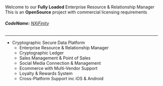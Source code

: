 Welcome to our **Fully Loaded** Enterprise Resource & Relationship Manager
This is an **OpenSource** project with commercial licensing requirements
###### **CodeName:** [NXiFinity](https://nxifinity.github.io)


--------------------------------------
- Cryptographic Secure Data Platform
  - Enterprise Resource & Relationship Manager
  - Cryptographic Ledger
  - Sales Management & Point of Sales
  - Social Media Connection & Management
  - Ecommerce with Multi-Vendor Support
  - Loyalty & Rewards System
  - Cross-Platform Support inc iOS & Android


<!---
NXiFinity/NXiFinity is a ✨ special ✨ repository because its `README.md` (this file) appears on your GitHub profile.
You can click the Preview link to take a look at your changes.
--->
